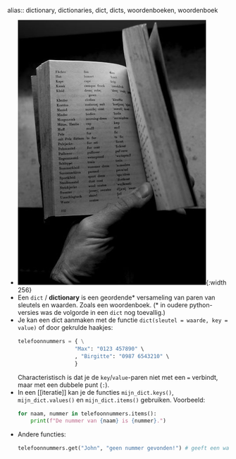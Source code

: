 alias:: dictionary, dictionaries, dict, dicts, woordenboeken, woordenboek

- ![image.jpg](../assets/dictionary.jpg){:width 256}
- Een `dict` / **dictionary** is een geordende* versameling van paren van sleutels en waarden. Zoals een woordenboek.
  (* in oudere python-versies was de volgorde in een `dict` nog toevallig.)
- Je kan een dict aanmaken met de functie `dict(sleutel = waarde, key = value)` of door gekrulde haakjes:
  ```python
  telefoonnummers = { \
                    "Max": "0123 457890" \
                    , "Birgitte": "0987 6543210" \
                    }
  ```
  Characteristisch is dat je de `key`/`value`-paren niet met een `=` verbindt, maar met een dubbele punt (`:`).
- In een [[iteratie]] kan je de functies `mijn_dict.keys()`, `mijn_dict.values()` en `mijn_dict.items()` gebruiken. Voorbeeld:
  ```python
  for naam, nummer in telefoonnummers.items():
      print(f"De nummer van {naam} is {nummer}.")
  ```
- Andere functies:
  ```python
  telefoonnummers.get("John", "geen nummer gevonden!") # geeft een waarde indien element niet in dict
  
  ```